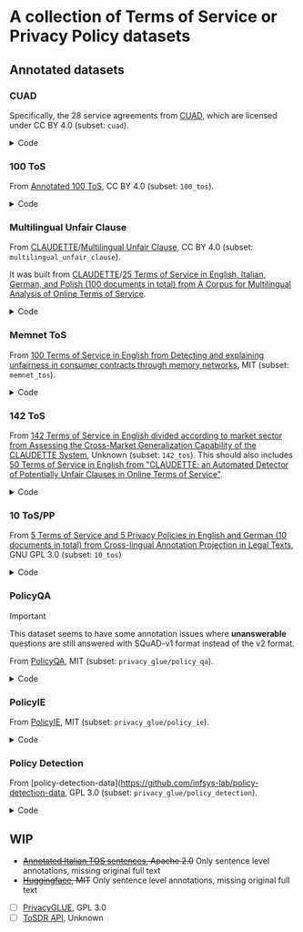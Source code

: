 # A collection of Terms of Service or Privacy Policy datasets

## Annotated datasets

### CUAD

Specifically, the 28 service agreements from [CUAD](https://www.atticusprojectai.org/cuad), which are licensed under CC BY 4.0 (subset: `cuad`).

<details>
<summary>Code</summary>

```python
import datasets
from tos_datasets.proto import DocumentQA

ds = datasets.load_dataset("chenghao/tos_pp_dataset", "cuad")

print(DocumentQA.model_validate_json(ds["document"][0]))
```

</details>

### 100 ToS

From [Annotated 100 ToS](https://data.mendeley.com/datasets/dtbj87j937/3), CC BY 4.0 (subset: `100_tos`).

<details>
<summary>Code</summary>

```python
import datasets
from tos_datasets.proto import DocumentEUConsumerLawAnnotation

ds = datasets.load_dataset("chenghao/tos_pp_dataset", "100_tos")

print(DocumentEUConsumerLawAnnotation.model_validate_json(ds["document"][0]))
```

</details>

### Multilingual Unfair Clause

From [CLAUDETTE](http://claudette.eui.eu/corpora/index.html)/[Multilingual Unfair Clause](https://github.com/nlp-unibo/Multilingual-Unfair-Clause-Detection), CC BY 4.0 (subset: `multilingual_unfair_clause`).

It was built from [CLAUDETTE](http://claudette.eui.eu/corpora/index.html)/[25 Terms of Service in English, Italian, German, and Polish (100 documents in total) from A Corpus for Multilingual Analysis of Online Terms of Service](http://claudette.eui.eu/corpus_multilingual_NLLP2021.zip).

<details>
<summary>Code</summary>

```python
import datasets
from tos_datasets.proto import DocumentClassification

ds = datasets.load_dataset("chenghao/tos_pp_dataset", "multilingual_unfair_clause")

print(DocumentClassification.model_validate_json(ds["document"][0]))
```

</details>

### Memnet ToS

From [100 Terms of Service in English from Detecting and explaining unfairness in consumer contracts through memory networks](https://github.com/federicoruggeri/Memnet_ToS), MIT (subset: `memnet_tos`).

<details>

<summary>Code</summary>

```python
import datasets
from tos_datasets.proto import DocumentClassification

ds = datasets.load_dataset("chenghao/tos_pp_dataset", "memnet_tos")

print(DocumentClassification.model_validate_json(ds["document"][0]))
```

</details>

### 142 ToS

From [142 Terms of Service in English divided according to market sector from Assessing the Cross-Market Generalization Capability of the CLAUDETTE System](http://claudette.eui.eu/corpus_142_ToS.zip), Unknown (subset: `142_tos`). This should also includes [50 Terms of Service in English from "CLAUDETTE: an Automated Detector of Potentially Unfair Clauses in Online Terms of Service"](http://claudette.eui.eu/ToS.zip).

<details>
<summary>Code</summary>

```python
import datasets
from tos_datasets.proto import DocumentClassification

ds = datasets.load_dataset("chenghao/tos_pp_dataset", "142_tos")

print(DocumentClassification.model_validate_json(ds["document"][0]))
```

</details>

### 10 ToS/PP

From [5 Terms of Service and 5 Privacy Policies in English and German (10 documents in total) from Cross-lingual Annotation Projection in Legal Texts](https://bitbucket.org/a-galaxy/cross-lingual-annotation-projection-in-legal-texts), GNU GPL 3.0 (subset: `10_tos`)

<details>
<summary>Code</summary>

```python
import datasets
from tos_datasets.proto import DocumentClassification

ds = datasets.load_dataset("chenghao/tos_pp_dataset", "10_tos")

print(DocumentClassification.model_validate_json(ds["document"][0]))
```

</details>

### PolicyQA

> [!IMPORTANT]
> This dataset seems to have some annotation issues where __unanswerable__ questions are still answered with SQuAD-v1 format instead of the v2 format.

From [PolicyQA](https://github.com/wasiahmad/PolicyQA), MIT (subset: `privacy_glue/policy_qa`).

<details>
<summary>Code</summary>

```python
import datasets
from tos_datasets.proto import DocumentQA

ds = datasets.load_dataset("chenghao/tos_pp_dataset", "privacy_glue/policy_qa")

print(DocumentQA.model_validate_json(ds["train"]["document"][0]))
```

</details>

### PolicyIE

From [PolicyIE](https://github.com/wasiahmad/PolicyIE), MIT (subset: `privacy_glue/policy_ie`).

<details>
<summary>Code</summary>

```python
import datasets
from tos_datasets.proto import DocumentSequenceClassification, DocumentEvent

ds = datasets.load_dataset("chenghao/tos_pp_dataset", "privacy_glue/policy_ie")

print(DocumentSequenceClassification.model_validate_json(ds["train"]["type_i"][0]))
print(DocumentEvent.model_validate_json(ds["train"]["type_ii"][0]))
```

</details>

### Policy Detection

From [policy-detection-data](<https://github.com/infsys-lab/policy-detection-data>, GPL 3.0 (subset: `privacy_glue/policy_detection`).

<details>
<summary>Code</summary>

```python
import datasets
from tos_datasets.proto import DocumentClassification

ds = datasets.load_dataset("chenghao/tos_pp_dataset", "privacy_glue/policy_detection")

print(DocumentClassification.model_validate_json(ds["train"]["document"][0]))
```

</details>

## WIP

- <del>[Annotated Italian TOS sentences](https://github.com/i3-fbk/LLM-PE_Terms_and_Conditions_Contracts), Apache 2.0</del> Only sentence level annotations, missing original full text
- <del>[Huggingface](https://huggingface.co/datasets/CodeHima/TOS_Dataset), MIT</del> Only sentence level annotations, missing original full text
- [ ] [PrivacyGLUE](https://github.com/infsys-lab/privacy-glue), GPL 3.0
- [ ] [ToSDR API](https://developers.tosdr.org/dev/get-service-v2), Unknown

